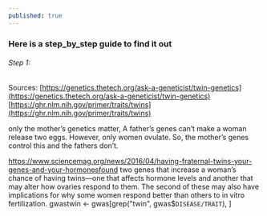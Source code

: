 ```yaml
---
published: true
---
```

### Here is a step_by_step guide to find it out


###### Step 1:
Sources: [https://genetics.thetech.org/ask-a-geneticist/twin-genetics](https://genetics.thetech.org/ask-a-geneticist/twin-genetics)
		              [https://ghr.nlm.nih.gov/primer/traits/twins](https://ghr.nlm.nih.gov/primer/traits/twins)
		 
only the mother’s genetics matter,
A father’s genes can’t make a woman release two eggs.
However, only women ovulate. So, the mother’s genes control this and the fathers don’t.


https://www.sciencemag.org/news/2016/04/having-fraternal-twins-your-genes-and-your-hormonesfound two genes that increase a woman’s chance of having twins—one that affects hormone levels and another that may alter how ovaries respond to them. The second of these may also have implications for why some women respond better than others to in vitro fertilization.
gwastwin <- gwas[grep("twin", gwas$`DISEASE/TRAIT`), ]
